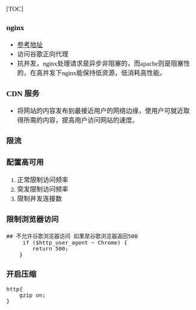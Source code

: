 <span style="font-family:Simsun,serif; font-size:17px;">

[TOC]

### nginx

- [参考地址](https://mp.weixin.qq.com/s?__biz=MzI2OTQxMTM4OQ==&mid=2247523657&idx=5&sn=afbb01ca31c277916af7f22ce0db58c4&chksm=eae2681bdd95e10d6ac372af8814c5281fcce6dba8dd0b759d15aff72891f104b56598e7a193&scene=27)
- 访问谷歌正向代理
- 抗并发，nginx处理请求是异步非阻塞的，而apache则是阻塞性的，在高并发下nginx能保持低资源，低消耗高性能。

### CDN 服务

- 将网站的内容发布到最接近用户的网络边缘，使用户可就近取得所需的内容，提高用户访问网站的速度。

### 限流

### 配置高可用

1. 正常限制访问频率
2. 突发限制访问频率
3. 限制并发连接数

### 限制浏览器访问

~~~
## 不允许谷歌浏览器访问 如果是谷歌浏览器返回500
     if ($http_user_agent ~ Chrome) {   
        return 500;  
    }
~~~

### 开启压缩

~~~
http{
    gzip on;
}
~~~

</span>